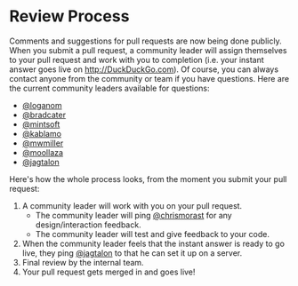 # Review Process

Comments and suggestions for pull requests are now being done publicly. When you submit a pull request, a community leader will assign themselves to your pull request and work with you to completion (i.e. your instant answer goes live on http://DuckDuckGo.com). Of course, you can always contact anyone from the community or team if you have questions. Here are the current community leaders available for questions:

- [@loganom](https://github.com/loganom)
- [@bradcater](https://github.com/bradcater)
- [@mintsoft](https://github.com/mintsoft)
- [@kablamo](https://github.com/kablamo)
- [@mwmiller](https://github.com/mwmiller)
- [@moollaza](https://github.com/moollaza)
- [@jagtalon](https://github.com/jagtalon)


Here's how the whole process looks, from the moment you submit your pull request:

1. A community leader will work with you on your pull request.
   - The community leader will ping [@chrismorast](https://github.com/chrismorast) for any design/interaction feedback.
   - The community leader will test and give feedback to your code.
2. When the community leader feels that the instant answer is ready to go live, they ping [@jagtalon](https://github.com/jagtalon) to that he can set it up on a server.
3. Final review by the internal team.
4. Your pull request gets merged in and goes live!
